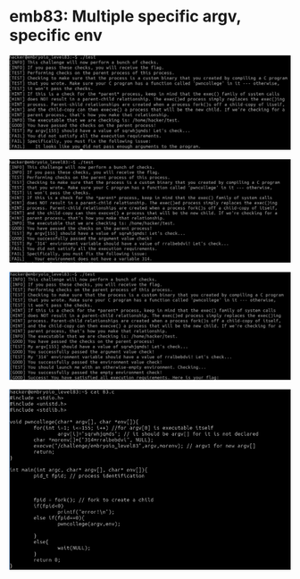 # emb83: Multiple specific argv, specific env

![Should send multiple specific argv](<../.gitbook/assets/image (40).png>)

![Now I should set the environment](<../.gitbook/assets/image (243) (1) (1).png>)

![Now I get the flag. ](<../.gitbook/assets/image (66) (1).png>)

![](<../.gitbook/assets/image (242).png>)

